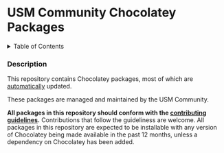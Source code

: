 # USM Community Chocolatey Packages

<!-- markdownlint-disable -->
<!-- START doctoc generated TOC please keep comment here to allow auto update -->
<!-- DON'T EDIT THIS SECTION, INSTEAD RE-RUN doctoc TO UPDATE -->
<details>
<summary>Table of Contents</summary>

- [Description](#description)
</details>
<!-- END doctoc generated TOC please keep comment here to allow auto update -->

<!-- markdownlint-enable -->

### Description

This repository contains Chocolatey packages, most of which are [automatically](https://docs.chocolatey.org/en-us/create/automatic-packages) updated.

These packages are managed and maintained by the USM Community.

**All packages in this repository should conform with the [contributing guidelines](CONTRIBUTING.md).** Contributions that follow the guideliness are welcome.
All packages in this repository are expected to be installable with any version of Chocolatey being made available in the past 12 months, unless a dependency on Chocolatey has been added.
